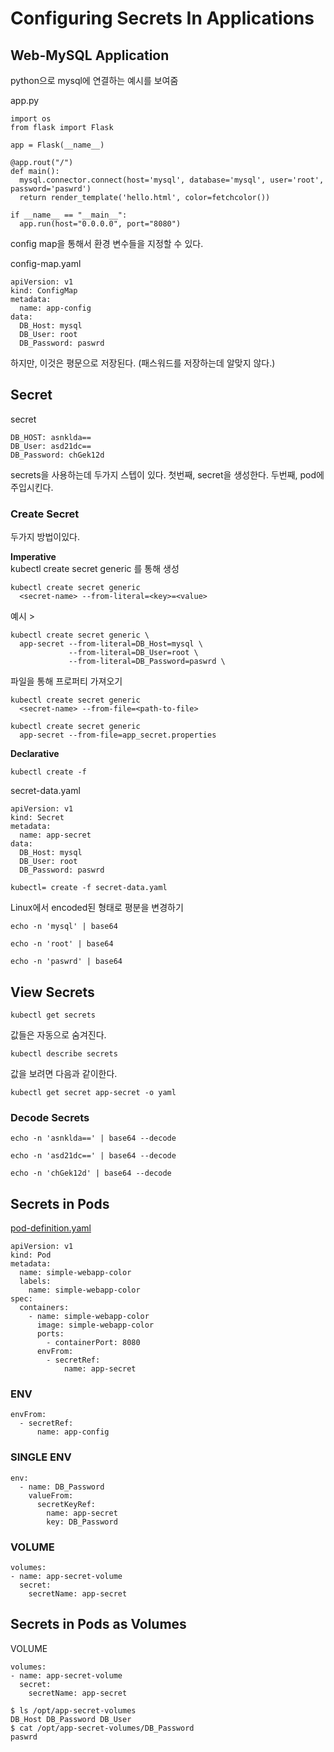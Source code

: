 # Configuring Secrets In Applications
## Web-MySQL Application
python으로 mysql에 연결하는 예시를 보여줌

app.py
```
import os
from flask import Flask

app = Flask(__name__)

@app.rout("/")
def main():
  mysql.connector.connect(host='mysql', database='mysql', user='root', password='paswrd')
  return render_template('hello.html', color=fetchcolor())

if __name__ == "__main__":
  app.run(host="0.0.0.0", port="8080")
```
config map을 통해서 환경 변수들을 지정할 수 있다.

config-map.yaml
```
apiVersion: v1
kind: ConfigMap
metadata:
  name: app-config
data:
  DB_Host: mysql
  DB_User: root
  DB_Password: paswrd
```
하지만, 이것은 평문으로 저장된다. (패스워드를 저장하는데 알맞지 않다.)

## Secret
secret
```
DB_HOST: asnklda==
DB_User: asd21dc==
DB_Password: chGek12d
```

secrets을 사용하는데 두가지 스텝이 있다.
첫번째, secret을 생성한다.
두번째, pod에 주입시킨다.

### Create Secret
두가지 방법이있다.

**Imperative**  
kubectl create secret generic 를 통해 생성
```
kubectl create secret generic
  <secret-name> --from-literal=<key>=<value>
```
예시 >
```
kubectl create secret generic \
  app-secret --from-literal=DB_Host=mysql \
             --from-literal=DB_User=root \
             --from-literal=DB_Password=paswrd \
```
파일을 통해 프로퍼티 가져오기
```
kubectl create secret generic
  <secret-name> --from-file=<path-to-file>
```

```
kubectl create secret generic
  app-secret --from-file=app_secret.properties
```

**Declarative**
```
kubectl create -f
```

secret-data.yaml
```
apiVersion: v1
kind: Secret
metadata:
  name: app-secret
data:
  DB_Host: mysql
  DB_User: root
  DB_Password: paswrd
```
```
kubectl= create -f secret-data.yaml
```
Linux에서 encoded된 형태로 평분을 변경하기
```
echo -n 'mysql' | base64
```
```
echo -n 'root' | base64
```
```
echo -n 'paswrd' | base64
```

## View Secrets
```
kubectl get secrets
```
값들은 자동으로 숨겨진다.
```
kubectl describe secrets
```

값을 보려면 다음과 같이한다.
```
kubectl get secret app-secret -o yaml
```

### Decode Secrets
```
echo -n 'asnklda==' | base64 --decode
```
```
echo -n 'asd21dc==' | base64 --decode
```
```
echo -n 'chGek12d' | base64 --decode
```

## Secrets in Pods
[pod-definition.yaml](../demo/pod/pod-definition.yml)
```
apiVersion: v1
kind: Pod
metadata:
  name: simple-webapp-color
  labels:
    name: simple-webapp-color
spec:
  containers:
    - name: simple-webapp-color
      image: simple-webapp-color
      ports:
        - containerPort: 8080
      envFrom:
        - secretRef:
            name: app-secret
```

### ENV
```
envFrom:
  - secretRef:
      name: app-config
```
### SINGLE ENV
```
env:
  - name: DB_Password
    valueFrom:
      secretKeyRef:
        name: app-secret
        key: DB_Password
```
### VOLUME
```
volumes:
- name: app-secret-volume
  secret:
    secretName: app-secret
```

## Secrets in Pods as Volumes
VOLUME
```
volumes:
- name: app-secret-volume
  secret:
    secretName: app-secret
```

```
$ ls /opt/app-secret-volumes
DB_Host DB_Password DB_User
$ cat /opt/app-secret-volumes/DB_Password
paswrd
```
